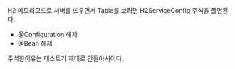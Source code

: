 H2 메모리모드로 서버를 뜨우면서 Table를 보려면
H2ServiceConfig 주석을 풀면된다.
  - @Configuration 해제
  - @Bean 해제

주석한이유는 테스트가 제대로 안돌아서이다.